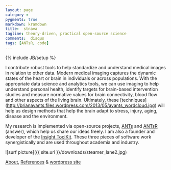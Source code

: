 ```yaml
---
layout: page
category : 
pygments: true
markdown: kramdown
title:  stnava
tagline: theory-driven, practical open-source science
comments:  disqus
tags: [ANTsR, code]
---
```

{% include JB/setup %}

I contribute robust tools to help standardize and understand medical
images in relation to other data.  Modern medical imaging captures the
dynamic states of the heart or brain in individuals or across
populations.  With the appropriate data science and analytics tools,
we can use imaging to help understand personal health, identify
targets for brain-based intervention studies and measure normative
values for brain connectivity, blood flow and other aspects of the
living brain.  Ultimately, these [techniques] (http://brianavants.files.wordpress.com/2013/05/avants_wordcloud.jpg) will help us design
methods that help the brain adapt to stress, injury, aging,
disease and the environment.

My research is implemented via open-source projects,
[ANTs](http://stnava.github.io/ANTs/) and
[ANTsR](http://stnava.github.io/ANTsR/) (answer), which help us
share our ideas freely. I am also a founder and developer of the
[Insight ToolKit](http://www.itk.org).  These three pieces of software
work synergistically and are used throughout academia and industry.

![surf picture]({{ site.url }}/downloads/steamer_lane2.jpg)

[About](http://stnava.github.io/pages/about.html), [References](http://scholar.google.com/citations?user=t4kkowgAAAAJ) &
[wordpress site](http://brianavants.wordpress.com/)

